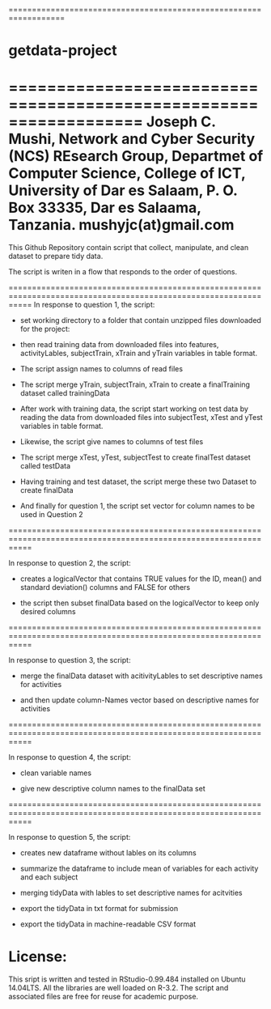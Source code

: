 ==================================================================
# getdata-project
==================================================================
Joseph C. Mushi,
Network and Cyber Security (NCS) REsearch Group,
Departmet of Computer Science, College of ICT,
University of Dar es Salaam,
P. O. Box 33335, Dar es Salaama, Tanzania.
mushyjc(at)gmail.com
==================================================================

This Github Repository contain script that collect, manipulate, and clean dataset to prepare tidy data.

The script is writen in a flow that responds to the order of questions.

=================================================================================================================
In response to question 1, the script:

- set working directory to a folder that contain unzipped files downloaded for the project:

- then read training data from downloaded files into features, activityLables, subjectTrain, xTrain and 
  yTrain variables in table format.

- The script assign names to columns of read files

- The script merge yTrain, subjectTrain, xTrain to create a finalTraining dataset called trainingData

- After work with training data, the script start working on test data by reading the data from downloaded
  files into subjectTest, xTest and yTest variables in table format.

- Likewise, the script give names to columns of test files

- The script merge xTest, yTest, subjectTest to create finalTest dataset called testData

- Having training and test dataset, the script merge these two Dataset to create finalData

- And finally for question 1, the script set vector for column names to be used in Question 2

=================================================================================================================

In response to question 2, the script: 

- creates a logicalVector that contains TRUE values for the ID, mean() and standard deviation() columns 
  and FALSE for others

- the script then subset finalData based on the logicalVector to keep only desired columns

=================================================================================================================

In response to question 3, the script:

- merge the finalData dataset with acitivityLables to set descriptive names for activities

- and then update column-Names vector based on descriptive names for activities

=================================================================================================================

In response to question 4, the script:

- clean variable names

- give new descriptive column names to the finalData set

=================================================================================================================

In response to question 5, the script:

- creates new dataframe without lables on its columns

- summarize the dataframe to include mean of variables for each activity and each subject

- merging tidyData with lables to set descriptive names for acitvities

- export the tidyData in txt format for submission

- export the tidyData in machine-readable CSV format

License:
========
This sript is written and tested in RStudio-0.99.484 installed on Ubuntu 14.04LTS. All the libraries are well 
loaded on R-3.2. The script and associated files are free for reuse for academic purpose. 
